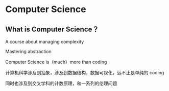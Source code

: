 # Computer Science

## What is Computer Science？

A course about managing complexity 

Mastering abstraction 

Computer Science is（much）more than coding

计算机科学涉及到抽象，涉及到数据结构，数据可视化，远不止是单纯的 coding

同时也涉及到交叉学科的计数原理，和一系列的伦理问题